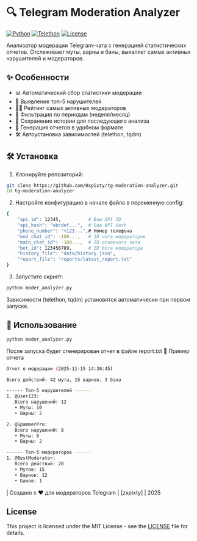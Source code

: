 # 🔍 Telegram Moderation Analyzer

[![Python](https://img.shields.io/badge/Python-3.12%2B-blue%3Flogo%3Dpython)](https://www.python.org/downloads/)
[![Telethon](https://img.shields.io/badge/Telethon-1.25+-green?logo=telegram)](https://github.com/LonamiWebs/Telethon)
[![License](https://img.shields.io/badge/License-MIT-yellow)](https://opensource.org/licenses/MIT)

Анализатор модерации Telegram-чата с генерацией статистических отчетов. Отслеживает муты, варны и баны, выявляет самых активных нарушителей и модераторов.

## ✨ Особенности

- 📊 Автоматический сбор статистики модерации
- 🔎 Выявление топ-5 нарушителей
- 👮‍♂️ Рейтинг самых активных модераторов
- 📅 Фильтрация по периодам (неделя/месяц)
- 💾 Сохранение истории для последующего анализа
- 📂 Генерация отчетов в удобном формате
- 🛠 Автоустановка зависимостей (telethon, tqdm)

## 🛠 Установка

1. Клонируйте репозиторий:
```bash
git clone https://github.com/0xpixty/tg-moderation-analyzer.git
cd tg-moderation-analyzer
```

2. Настройте конфигурацию в начале файла в переменную config:
```bash
{
    "api_id": 12345,          # Ваш API ID
    "api_hash": "abcdef...",  # Ваш API Hash
    "phone_number": "+123...",# Номер телефона
    "mod_chat_id": -100...,   # ID чата модераторов
    "main_chat_id": -100...,  # ID основного чата
    "bot_id": 123456789,      # ID бота модератора
    "history_file": "data/history.json",
    "report_file": "reports/latest_report.txt"
}
```

3. Запустите скрипт:
```bash
python moder_analyzer.py
```
Зависимости (telethon, tqdm) установятся автоматически при первом запуске.

## 🚀 Использование
```bash
python moder_analyzer.py
```

После запуска будет сгенерирован отчет в файле report.txt
📌 Пример отчета

```bash
Отчет о модерации (2025-11-15 14:30:45)

Всего действий: 42 мута, 15 варнов, 3 бана

------ Топ-5 нарушителей ------
1. @User123:
   Всего нарушений: 12
   • Муты: 10
   • Варны: 2

2. @SpammerPro:
   Всего нарушений: 8
   • Муты: 6
   • Варны: 2

------ Топ-5 модераторов ------
1. @BestModerator:
   Всего действий: 28
   • Мутов: 15
   • Варнов: 12
   • Банов: 1
```

| Создано с ❤️ для модераторов Telegram | [zxpixty] | 2025
## License
This project is licensed under the MIT License - see the [LICENSE](LICENSE.md) file for details.
